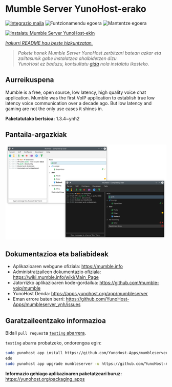 <!--
Ohart ongi: README hau automatikoki sortu da <https://github.com/YunoHost/apps/tree/master/tools/readme_generator>ri esker
EZ editatu eskuz.
-->

# Mumble Server YunoHost-erako

[![Integrazio maila](https://dash.yunohost.org/integration/mumbleserver.svg)](https://ci-apps.yunohost.org/ci/apps/mumbleserver/) ![Funtzionamendu egoera](https://ci-apps.yunohost.org/ci/badges/mumbleserver.status.svg) ![Mantentze egoera](https://ci-apps.yunohost.org/ci/badges/mumbleserver.maintain.svg)

[![Instalatu Mumble Server YunoHost-ekin](https://install-app.yunohost.org/install-with-yunohost.svg)](https://install-app.yunohost.org/?app=mumbleserver)

*[Irakurri README hau beste hizkuntzatan.](./ALL_README.md)*

> *Pakete honek Mumble Server YunoHost zerbitzari batean azkar eta zailtasunik gabe instalatzea ahalbidetzen dizu.*  
> *YunoHost ez baduzu, kontsultatu [gida](https://yunohost.org/install) nola instalatu ikasteko.*

## Aurreikuspena

Mumble is a free, open source, low latency, high quality voice chat application. Mumble was the first VoIP application to establish true low latency voice communication over a decade ago. But low latency and gaming are not the only use cases it shines in.


**Paketatutako bertsioa:** 1.3.4~ynh2

## Pantaila-argazkiak

![Mumble Server(r)en pantaila-argazkia](./doc/screenshots/Mumble.png)

## Dokumentazioa eta baliabideak

- Aplikazioaren webgune ofiziala: <https://mumble.info>
- Administratzaileen dokumentazio ofiziala: <https://wiki.mumble.info/wiki/Main_Page>
- Jatorrizko aplikazioaren kode-gordailua: <https://github.com/mumble-voip/mumble>
- YunoHost Denda: <https://apps.yunohost.org/app/mumbleserver>
- Eman errore baten berri: <https://github.com/YunoHost-Apps/mumbleserver_ynh/issues>

## Garatzaileentzako informazioa

Bidali `pull request`a [`testing` abarrera](https://github.com/YunoHost-Apps/mumbleserver_ynh/tree/testing).

`testing` abarra probatzeko, ondorengoa egin:

```bash
sudo yunohost app install https://github.com/YunoHost-Apps/mumbleserver_ynh/tree/testing --debug
edo
sudo yunohost app upgrade mumbleserver -u https://github.com/YunoHost-Apps/mumbleserver_ynh/tree/testing --debug
```

**Informazio gehiago aplikazioaren paketatzeari buruz:** <https://yunohost.org/packaging_apps>
